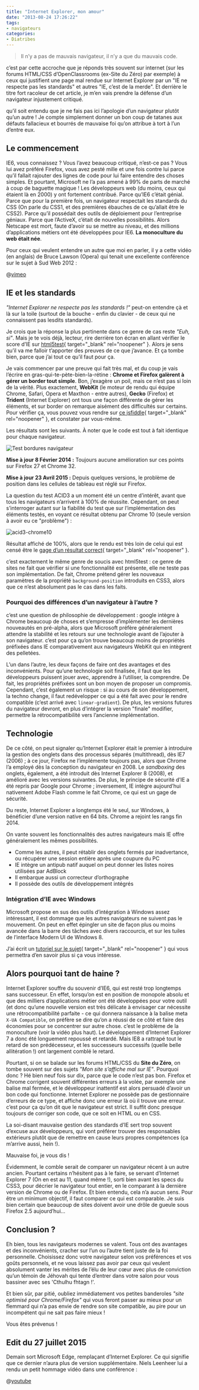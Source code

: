 ```yaml
---
title: "Internet Explorer, mon amour"
date: "2013-08-24 17:26:22"
tags:
- navigateurs
categories:
- Diatribes
---
```


> Il n’y a pas de mauvais navigateur, il n’y a que du mauvais code.

c’est par cette accroche que je réponds très souvent sur internet (sur les forums HTML/CSS d’OpenClassrooms (ex-Site du Zéro) par exemple) à ceux qui justifient une page mal rendue sur Internet Explorer par un "IE ne respecte pas les standards" et autres "IE, c’est de la merde". Et derrière le titre fort racoleur de cet article, je m’en vais prendre la défense d’un navigateur injustement critiqué.

qu’il soit entendu que je ne fais pas ici l’apologie d’un navigateur plutôt qu’un autre ! Je compte simplement donner un bon coup de tatanes aux défauts fallacieux et bourrés de mauvaise foi qu’on attribue à tort à l’un d’entre eux.


## Le commencement

IE6, vous connaissez ? Vous l’avez beaucoup critiqué, n’est-ce pas ? Vous lui avez préféré Firefox, vous avez pesté mille et une fois contre lui parce qu’il fallait rajouter des lignes de code pour lui faire entendre des choses simples. Et pourtant, Microsoft ne l’a pas amené à 99% de parts de marché à coup de baguette magique ! Les développeurs web (du moins, ceux qui étaient là en 2000) y ont fortement contribué. Parce qu’IE6 c’était génial. Parce que pour la première fois, un navigateur respectait les standards du CSS (On parle du CSS1, et des premières ébauches de ce qu’allait être le CSS2). Parce qu’il possédait des outils de déploiement pour l’entreprise géniaux. Parce que l’ActiveX, c’était de nouvelles possibilités. Alors Netscape est mort, faute d’avoir su se mettre au niveau, et des millions d’applications métiers ont été développées pour IE6\. **La monoculture du web était née**.

Pour ceux qui veulent entendre un autre que moi en parler, il y a cette vidéo (en anglais) de Bruce Lawson (Opera) qui tenait une excellente conférence sur le sujet à Sud Web 2012 :

@[vimeo](52171395)

## IE et les standards

_"Internet Explorer ne respecte pas les standards !"_ peut-on entendre çà et là sur la toile (surtout de la bouche - enfin du clavier - de ceux qui ne connaissent pas lesdits standards).

Je crois que la réponse la plus pertinente dans ce genre de cas reste _"Euh, si"_. Mais je te vois déjà, lecteur, rire derrière ton écran en allant vérifier le score d’IE sur [html5test](http://html5test.com){ target="_blank" rel="noopener" }. Alors je sens qu’il va me falloir t’apporter des preuves de ce que j’avance. Et ça tombe bien, parce que j’ai tout ce qu’il faut pour ça.

Je vais commencer par une preuve qui fait très mal, et du coup je vais l’écrire en gras-qui-te-pète-bien-la-rétine : **Chrome et Firefox galèrent à gérer un border tout simple**. Bon, j’exagère un poil, mais ce n’est pas si loin de la vérité. Plus exactement, **WebKit** (le moteur de rendu qui équipe Chrome, Safari, Opera et Maxthon - entre autres), **Gecko** (Firefox) et **Trident** (Internet Explorer) ont tous une façon différente de gérer les éléments, et sur border on remarque aisément des difficultés sur certains. Pour vérifier ça, vous pouvez vous rendre sur [ce jsfiddle](https://jsfiddle.net/3hs1ftmo/2/){ target="_blank" rel="noopener" }, et constater par vous-même.

Les résultats sont les suivants. À noter que le code est tout à fait identique pour chaque navigateur.

![Test bordures navigateur](https://images.emmanuelbeziat.com/tests-border-nav1.png)

**Mise à jour 8 Février 2014 :** Toujours aucune amélioration sur ces points sur Firefox 27 et Chrome 32.

**Mise à jour 23 Avril 2015 :** Depuis quelques versions, le problème de position dans les cellules de tableau est réglé sur Firefox.

La question du test ACID3 a un moment été un centre d’intérêt, avant que tous les navigateurs n’arrivent à 100% de réussite. Cependant, on peut s’interroger autant sur la fiabilité du test que sur l’implémentation des éléments testés, en voyant ce résultat obtenu par Chrome 10 (seule version à avoir eu ce "problème") :

![acid3-chrome10](https://images.emmanuelbeziat.com/acid3-chrome10.jpg)

Résultat affiché de 100%, alors que le rendu est très loin de celui qui est censé être le [gage d’un résultat correct](http://acid3.acidtests.org/ "Test Acid3"){ target="_blank" rel="noopener" }.

c’est exactement le même genre de soucis avec html5test : ce genre de sites ne fait que vérifier si une fonctionnalité est présente, elle ne teste pas son implémentation. De fait, Chrome prétend gérer les nouveaux paramètres de la propriété `background-position` introduits en CSS3, alors que ce n’est absolument pas le cas dans les faits.

### Pourquoi des différences d’un navigateur à l’autre ?

c’est une question de philosophie de développement : google intègre à Chrome beaucoup de choses et s’empresse d’implémenter les dernières nouveautés en pré-alpha, alors que Microsoft préfère généralement attendre la stabilité et les retours sur une technologie avant de l’ajouter à son navigateur. c’est pour ça qu’on trouve beaucoup moins de propriétés préfixées dans IE comparativement aux navigateurs WebKit qui en intègrent des pelletées.

L’un dans l’autre, les deux façons de faire ont des avantages et des inconvénients. Pour qu’une technologie soit finalisée, il faut que les développeurs puissent jouer avec, apprendre à l’utiliser, la comprendre. De fait, les propriétés préfixées sont un bon moyen de proposer un compromis. Cependant, c’est également un risque : si au cours de son développement, la techno change, il faut redévelopper ce qui a été fait avec pour le rendre compatible (c’est arrivé avec `linear-gradient`). De plus, les versions futures du navigateur devront, en plus d’intégrer la version "finale" modifier, permettre la rétrocompatibilité vers l’ancienne implémentation.

## Technologie

De ce côté, on peut signaler qu’Internet Explorer était le premier à introduire la gestion des onglets dans des processus séparés (multithread), dès IE7 (2006) ; à ce jour, Firefox ne l’implémente toujours pas, alors que Chrome l’a employé dès la conception du navigateur en 2008\. Le _sandboxing_ des onglets, également, a été introduit dès Internet Explorer 8 (2008), et amélioré avec les versions suivantes. De plus, le principe de sécurité d’IE a été repris par Google pour Chrome ; inversement, IE intègre aujourd’hui nativement Adobe Flash comme le fait Chrome, ce qui est un gage de sécurité.

Du reste, Internet Explorer a longtemps été le seul, sur Windows, à bénéficier d’une version native en 64 bits. Chrome a rejoint les rangs fin 2014.

On vante souvent les fonctionnalités des autres navigateurs mais IE offre généralement les mêmes possibilités.

*   Comme les autres, il peut rétablir des onglets fermés par inadvertance, ou récupérer une session entière après une coupure du PC
*   IE intègre un antipub natif auquel on peut donner les listes noires utilisées par AdBlock
*   Il embarque aussi un correcteur d’orthographe
*   Il possède des outils de développement intégrés

### Intégration d’IE avec Windows

Microsoft propose en sus des outils d’intégration à Windows assez intéressant, il est dommage que les autres navigateurs ne suivent pas le mouvement. On peut en effet épingler un site de façon plus ou moins avancée dans la barre des tâches avec divers raccourcis, et sur les tuiles de l’interface Modern UI de Windows 8.

J’ai écrit un [tutoriel sur le sujet](https://www.emmanuelbeziat.com/blog/site-epingle-avec-internet-explorer/ "Site épinglé avec Internet Explorer"){ target="_blank" rel="noopener" } qui vous permettra d’en savoir plus si ça vous intéresse.

## Alors pourquoi tant de haine ?

Internet Explorer souffre du souvenir d’IE6, qui est resté trop longtemps sans successeur. En effet, lorsqu’on est en position de monopole absolu et que des milliers d’applications métier ont été développées pour votre outil (et donc qu’une nouvelle version est très délicate à envisager car nécessite une rétrocompatibilité parfaite - ce qui donnera naissance à la balise meta `X-UA Compatible`, on préfère se dire qu’on a réussi de ce côté et faire des économies pour se concentrer sur autre chose. c’est le problème de la monoculture (voir la vidéo plus haut). Le développement d’Internet Explorer 7 a donc été longuement repoussé et retardé. Mais IE8 a rattrapé tout le retard de son prédécesseur, et les successeurs successifs (quelle belle allitération !) ont largement comblé le retard.

Pourtant, si on se balade sur les forums HTML/CSS du **Site du Zéro**, on tombe souvent sur des sujets _"Mon site s’affiche mal sur IE"_. Pourquoi donc ? Hé bien neuf fois sur dix, parce que le code n’est pas bon. Firefox et Chrome corrigent souvent différentes erreurs à la volée, par exemple une balise mal fermée, et le développeur inattentif est alors persuadé d’avoir un bon code qui fonctionne. Internet Explorer ne possède pas de gestionnaire d’erreurs de ce type, et affiche donc une erreur là où il trouve une erreur. c’est pour ça qu’on dit que le navigateur est strict. Il suffit donc presque toujours de corriger son code, que ce soit en HTML ou en CSS.

La soi-disant mauvaise gestion des standards d’IE sert trop souvent d’excuse aux développeurs, qui vont préférer trouver des responsables extérieurs plutôt que de remettre en cause leurs propres compétences (ça m’arrive aussi, hein !).

Mauvaise foi, je vous dis !

Évidemment, le comble serait de comparer un navigateur récent à un autre ancien. Pourtant certains n’hésitent pas à le faire, se servant d’Internet Explorer 7 (On en est au 11, quand même !), sorti bien avant les specs du CSS3, pour décrier le navigateur tout entier, en le comparant à la dernière version de Chrome ou de Firefox. Et bien entendu, cela n’a aucun sens. Pour être un minimum objectif, il faut comparer ce qui est comparable. Je suis bien certain que beaucoup de sites doivent avoir une drôle de gueule sous Firefox 2.5 aujourd’hui…

## Conclusion ?

Eh bien, tous les navigateurs modernes se valent. Tous ont des avantages et des inconvénients, cracher sur l’un ou l’autre tient juste de la foi personnelle. Choisissez donc votre navigateur selon vos préférences et vos goûts personnels, et ne vous laissez pas avoir par ceux qui veulent absolument vanter les mérites de l’élu de leur cœur avec plus de conviction qu’un témoin de Jéhovah qui tente d’entrer dans votre salon pour vous bassiner avec ses 'Cthulhu fhtagn !'.

Et bien sûr, par pitié, oubliez immédiatement vos petites banderoles _"site optimisé pour Chrome/Firefox"_ qui vous feront passer au mieux pour un flemmard qui n’a pas envie de rendre son site compatible, au pire pour un incompétent qui ne sait pas faire mieux !

Vous êtes prévenus !

## Edit du 27 juillet 2015

Demain sort Microsoft Edge, remplaçant d’Internet Explorer. Ce qui signifie que ce dernier n’aura plus de version supplémentaire. Niels Leenheer lui a rendu un petit hommage vidéo dans une conférence :

@[youtube](w4WAPTJM8E0)

